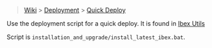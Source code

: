 > [Wiki](Home) > [Deployment](Deployment) > [Quick Deploy](Quick-Deploy)

Use the deployment script for a quick deploy. It is found in [Ibex Utils](https://github.com/ISISComputingGroup/ibex_utils)

Script is `installation_and_upgrade/install_latest_ibex.bat`.
